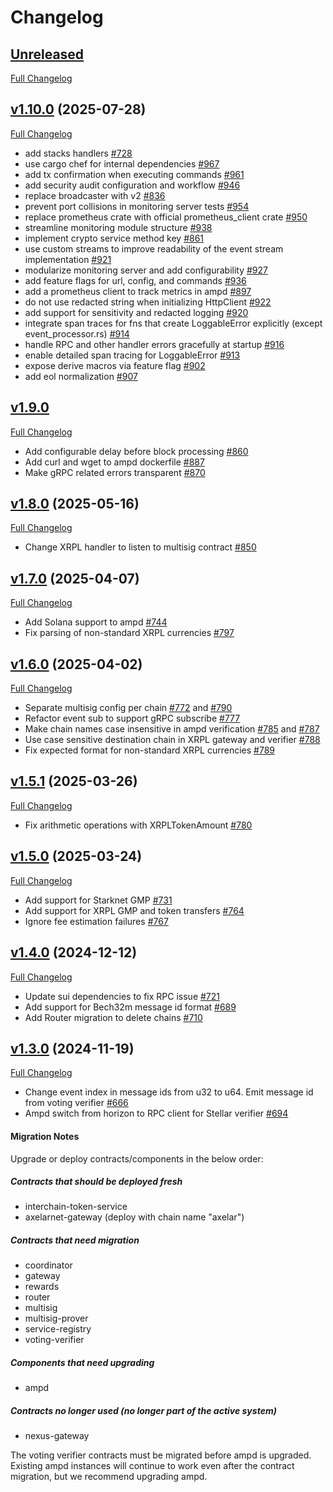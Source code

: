 # Changelog

## [Unreleased](https://github.com/axelarnetwork/axelar-amplifier/tree/HEAD)

[Full Changelog](https://github.com/axelarnetwork/axelar-amplifier/compare/ampd-v1.10.0..HEAD)

## [v1.10.0](https://github.com/axelarnetwork/axelar-amplifier/tree/ampd-v1.10.0) (2025-07-28)

[Full Changelog](https://github.com/axelarnetwork/axelar-amplifier/compare/ampd-v1.9.0..ampd-v1.10.0)

- add stacks handlers [#728](https://github.com/axelarnetwork/axelar-amplifier/pull/728)
- use cargo chef for internal dependencies [#967](https://github.com/axelarnetwork/axelar-amplifier/pull/967)
- add tx confirmation when executing commands [#961](https://github.com/axelarnetwork/axelar-amplifier/pull/961)
- add security audit configuration and workflow [#946](https://github.com/axelarnetwork/axelar-amplifier/pull/946)
- replace broadcaster with v2 [#836](https://github.com/axelarnetwork/axelar-amplifier/pull/836)
- prevent port collisions in monitoring server tests [#954](https://github.com/axelarnetwork/axelar-amplifier/pull/954)
- replace prometheus crate with official prometheus_client crate [#950](https://github.com/axelarnetwork/axelar-amplifier/pull/950)
- streamline monitoring module structure [#938](https://github.com/axelarnetwork/axelar-amplifier/pull/938)
- implement crypto service method key [#861](https://github.com/axelarnetwork/axelar-amplifier/pull/861)
- use custom streams to improve readability of the event stream implementation [#921](https://github.com/axelarnetwork/axelar-amplifier/pull/921)
- modularize monitoring server and add configurability [#927](https://github.com/axelarnetwork/axelar-amplifier/pull/927)
- add feature flags for url, config, and commands [#936](https://github.com/axelarnetwork/axelar-amplifier/pull/936)
- add a prometheus client to track metrics in ampd [#897](https://github.com/axelarnetwork/axelar-amplifier/pull/897)
- do not use redacted string when initializing HttpClient [#922](https://github.com/axelarnetwork/axelar-amplifier/pull/922)
- add support for sensitivity and redacted logging [#920](https://github.com/axelarnetwork/axelar-amplifier/pull/920)
- integrate span traces for fns that create LoggableError explicitly (except event_processor.rs) [#914](https://github.com/axelarnetwork/axelar-amplifier/pull/914)
- handle RPC and other handler errors gracefully at startup [#916](https://github.com/axelarnetwork/axelar-amplifier/pull/916)
- enable detailed span tracing for LoggableError [#913](https://github.com/axelarnetwork/axelar-amplifier/pull/913)
- expose derive macros via feature flag [#902](https://github.com/axelarnetwork/axelar-amplifier/pull/902)
- add eol normalization [#907](https://github.com/axelarnetwork/axelar-amplifier/pull/907)

## [v1.9.0](https://github.com/axelarnetwork/axelar-amplifier/tree/ampd-v1.9.0)

[Full Changelog](https://github.com/axelarnetwork/axelar-amplifier/compare/ampd-v1.8.0..ampd-v1.9.0)

- Add configurable delay before block processing [#860](https://github.com/axelarnetwork/axelar-amplifier/pull/860)
- Add curl and wget to ampd dockerfile [#887](https://github.com/axelarnetwork/axelar-amplifier/pull/887)
- Make gRPC related errors transparent [#870](https://github.com/axelarnetwork/axelar-amplifier/pull/870)

## [v1.8.0](https://github.com/axelarnetwork/axelar-amplifier/tree/ampd-v1.8.0) (2025-05-16)

[Full Changelog](https://github.com/axelarnetwork/axelar-amplifier/compare/ampd-v1.7.0..ampd-v1.8.0)

- Change XRPL handler to listen to multisig contract [#850](https://github.com/axelarnetwork/axelar-amplifier/pull/850)

## [v1.7.0](https://github.com/axelarnetwork/axelar-amplifier/tree/ampd-v1.7.0) (2025-04-07)

[Full Changelog](https://github.com/axelarnetwork/axelar-amplifier/compare/ampd-v1.6.0..ampd-v1.7.0)

- Add Solana support to ampd [#744](https://github.com/axelarnetwork/axelar-amplifier/pull/744)
- Fix parsing of non-standard XRPL currencies [#797](https://github.com/axelarnetwork/axelar-amplifier/pull/797)

## [v1.6.0](https://github.com/axelarnetwork/axelar-amplifier/tree/ampd-v1.6.0) (2025-04-02)

[Full Changelog](https://github.com/axelarnetwork/axelar-amplifier/compare/ampd-v1.5.1..ampd-v1.6.0)

- Separate multisig config per chain [#772](https://github.com/axelarnetwork/axelar-amplifier/pull/772) and [#790](https://github.com/axelarnetwork/axelar-amplifier/pull/790)
- Refactor event sub to support gRPC subscribe [#777](https://github.com/axelarnetwork/axelar-amplifier/pull/777)
- Make chain names case insensitive in ampd verification [#785](https://github.com/axelarnetwork/axelar-amplifier/pull/785) and [#787](https://github.com/axelarnetwork/axelar-amplifier/pull/787)
- Use case sensitive destination chain in XRPL gateway and verifier [#788](https://github.com/axelarnetwork/axelar-amplifier/pull/788)
- Fix expected format for non-standard XRPL currencies [#789](https://github.com/axelarnetwork/axelar-amplifier/pull/789)

## [v1.5.1](https://github.com/axelarnetwork/axelar-amplifier/tree/ampd-v1.5.1) (2025-03-26)

[Full Changelog](https://github.com/axelarnetwork/axelar-amplifier/compare/ampd-v1.5.0..ampd-v1.5.1)

- Fix arithmetic operations with XRPLTokenAmount [#780](https://github.com/axelarnetwork/axelar-amplifier/pull/780)

## [v1.5.0](https://github.com/axelarnetwork/axelar-amplifier/tree/ampd-v1.5.0) (2025-03-24)

[Full Changelog](https://github.com/axelarnetwork/axelar-amplifier/compare/ampd-v1.4.0..ampd-v1.5.0)

- Add support for Starknet GMP [#731](https://github.com/axelarnetwork/axelar-amplifier/pull/731)
- Add support for XRPL GMP and token transfers [#764](https://github.com/axelarnetwork/axelar-amplifier/pull/764)
- Ignore fee estimation failures [#767](https://github.com/axelarnetwork/axelar-amplifier/pull/767)

## [v1.4.0](https://github.com/axelarnetwork/axelar-amplifier/tree/ampd-v1.4.0) (2024-12-12)

[Full Changelog](https://github.com/axelarnetwork/axelar-amplifier/compare/ampd-v1.3.0..ampd-v1.4.0)

- Update sui dependencies to fix RPC issue [#721](https://github.com/axelarnetwork/axelar-amplifier/pull/721)
- Add support for Bech32m message id format [#689](https://github.com/axelarnetwork/axelar-amplifier/pull/689)
- Add Router migration to delete chains [#710](https://github.com/axelarnetwork/axelar-amplifier/pull/710)

## [v1.3.0](https://github.com/axelarnetwork/axelar-amplifier/tree/ampd-v1.3.0) (2024-11-19)

[Full Changelog](https://github.com/axelarnetwork/axelar-amplifier/compare/ampd-v1.2.0..ampd-v1.3.0)

- Change event index in message ids from u32 to u64. Emit message id from voting verifier [#666](https://github.com/axelarnetwork/axelar-amplifier/pull/666)
- Ampd switch from horizon to RPC client for Stellar verifier [#694](https://github.com/axelarnetwork/axelar-amplifier/pull/694)

#### Migration Notes

Upgrade or deploy contracts/components in the below order:

##### Contracts that should be deployed fresh

- interchain-token-service
- axelarnet-gateway (deploy with chain name "axelar")

##### Contracts that need migration

- coordinator
- gateway
- rewards
- router
- multisig
- multisig-prover
- service-registry
- voting-verifier

##### Components that need upgrading

- ampd

##### Contracts no longer used (no longer part of the active system)

- nexus-gateway

The voting verifier contracts must be migrated before ampd is upgraded. Existing ampd instances will continue to work even after the contract migration, but we recommend upgrading ampd.
